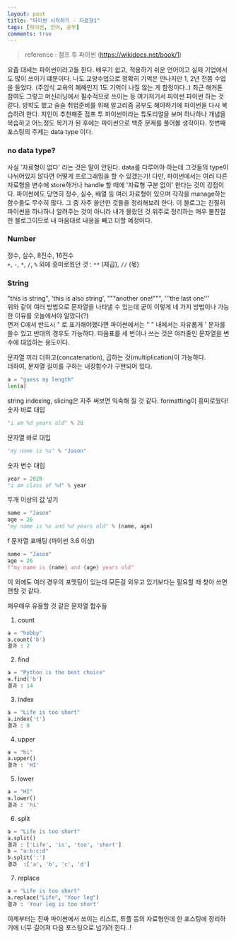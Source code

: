 ```yaml
---
layout: post
title: "파이썬 시작하기 - 자료형1"
tags: [파이썬, 언어, 공부]
comments: true
---
```


> reference : 점프 투 파이썬 (https://wikidocs.net/book/1)  

요즘 대세는 파이썬이라고들 한다. 배우기 쉽고, 적용하기 쉬운 언어이고 실제 기업에서도 많이 쓰이기 떄문이다. 나도 교양수업으로 정확히 기억은 안나지만 1, 2년 전쯤 수업을 들었다. (주입식 교육의 폐혜인지 1도 기억이 나질 않는 게 함정이다..) 최근 해커톤 참여도 그렇고 머신러닝에서 필수적으로 쓰이는 등 여기저기서 파이썬 파이썬 하는 것 같다. 방학도 했고 슬슬 취업준비를 위해 알고리즘 공부도 해야하기에 파이썬을 다시 복습하려 한다. 지인이 추천해준 점프 투 파이썬이라는 튜토리얼을 보며 하나하나 개념을 복습하고 어느정도 복기가 된 후에는 파이썬으로 백준 문제를 풀어볼 생각이다. 첫번째 포스팅의 주제는 data type 이다.  

### no data type?  
사실 '자료형이 없다' 라는 것은 말이 안된다. data를 다루어야 하는데 그것들의 type이 나뉘어있지 않다면 어떻게 프로그래밍을 할 수 있겠는가! 다만, 파이썬에서는 여러 다른 자료형을 변수에 store하거나 handle 할 때에 '자료형 구분 없이' 한다는 것이 강점이다. 파이썬에도 당연히 정수, 실수, 배열 등 여러 자료형이 있으며 각각을 manage하는 함수들도 무수히 많다. 그 중 자주 쓸만한 것들을 정리해보려 한다. 이 블로그는 친절히 파이썬을 하나하나 알려주는 것이 아니라 내가 몰랐던 것 위주로 정리하는 매우 불친절한 블로그이므로 내 마음대로 내용을 빼고 더할 예정이다.  

### Number  
정수, 실수, 8진수, 16진수  
`+`, `-`, `*`, `/`, `%` 외에 흥미로웠던 것 : `**` (제곱), `//` (몫)  

### String  
"this is string", 'this is also string', """another one!""", '''the last one'''  
위와 같이 여러 방법으로 문자열을 나타낼 수 있는데 굳이 이렇게 네 가지 방법이나 가능한 이유를 오늘에서야 알았다(?)  
먼저 C에서 반드시 \" 로 표기해야했다면 파이썬에서는 " " 내에서는 자유롭게 ' 문자를 쓸수 있고 반대의 경우도 가능하다. 따옴표를 세 번이나 쓰는 것은 여러줄인 문자열을 변수에 대입하는 용도이다.  

문자열 끼리 더하고(concatenation), 곱하는 것(multiplication)이 가능하다.  
더하여, 문자열 길이를 구하는 내장함수가 구현되어 있다.
~~~python
a = "guess my length"
len(a)
~~~

string indexing, slicing은 자주 써보면 익숙해 질 것 같다.
formatting이 흥미로웠다!  
숫자 바로 대입  
~~~python
"i am %d years old" % 26  
~~~
문자열 바로 대입  
~~~python
"my name is %s" % "Jason"  
~~~
숫자 변수 대입  
~~~python
year = 2020
"i am class of %d" % year
~~~
두개 이상의 값 넣기  
~~~python
name = "Jason"
age = 26
"my name is %s and %d years old" % (name, age)  
~~~
f 문자열 포매팅 (파이썬 3.6 이상)  
~~~python
name = "Jason"  
age = 26  
f"my name is {name} and {age} years old"  
~~~
이 외에도 여러 경우의 포맷팅이 있는데 모든걸 외우고 있기보다는 필요할 때 찾아 쓰면 편할 것 같다.

매우매우 유용할 것 같은 문자열 함수들
1. count  
~~~python
a = "hobby"  
a.count('b')  
결과 : 2  
~~~

2. find  
~~~python
a = "Python is the best choice"
a.find('b')
결과 : 14
~~~

3. index  
~~~python
a = "Life is too short"  
a.index('t')  
결과 : 8  
~~~

4. upper  
~~~python
a = "hi"  
a.upper()  
결과 : 'HI'  
~~~

5. lower  
~~~python
a = "HI"  
a.lower()  
결과 : 'hi'  
~~~

6. split  
~~~python
a = "Life is too short"  
a.split()  
결과 : ['Life', 'is', 'too', 'short']  
b = "a:b:c:d"  
b.split(':')  
결과  :['a', 'b', 'c', 'd']  
~~~

7. replace  
~~~python
a = "Life is too short"  
a.replace("Life", "Your leg")  
결과 : 'Your leg is too short'  
~~~

이제부터는 진짜 파이썬에서 쓰이는 리스트, 튜플 등의 자료형인데 한 포스팅에 정리하기에 너무 길어져 다음 포스팅으로 넘기려 한다..!